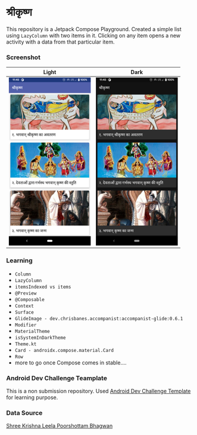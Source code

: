# श्रीकृष्ण

This repository is a Jetpack Compose Playground. Created a simple list using `LazyColumn` with two items in it. Clicking on any item opens a new activity with a data from that particular item.

### Screenshot
| Light | Dark |
| --- | --- |
| <img src="https://github.com/anandwana001/KrishnaLeela/blob/main/results/screenshot_light.png" width=220 height=450/>| <img src="https://github.com/anandwana001/KrishnaLeela/blob/main/results/screenshot_dark.png" width=220 height=450/> |

### Learning
- `Column`
- `LazyColumn`
- `itemsIndexed vs items`
- `@Preview`
- `@Composable`
- `Context`
- `Surface`
- `GlideImage - dev.chrisbanes.accompanist:accompanist-glide:0.6.1`
- `Modifier`
- `MaterialTheme`
- `isSystemInDarkTheme`
- `Theme.kt`
- `Card - androidx.compose.material.Card`
- `Row`
- more to go once Compose comes in stable....

### Android Dev Challenge Teamplate
This is a non submission repository. Used [Android Dev Challenge Template](https://github.com/android/android-dev-challenge-compose) for learning purpose.

### Data Source
[Shree Krishna Leela Poorshottam Bhagwan](https://www.amazon.in/Meiro-Shree-Krishna-Poorshottam-Bhagwan/dp/9382716335/ref=sr_1_4?dchild=1&keywords=shree+krishna+iskcon+book&qid=1615098709&sr=8-4)

